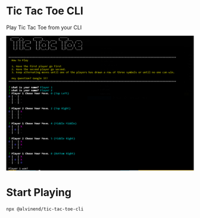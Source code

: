 # Tic Tac Toe CLI
Play Tic Tac Toe from your CLI

![TicTacToeCLI](tic_tac_toe_demo.PNG)

# Start Playing
```
npx @alvinend/tic-tac-toe-cli
```